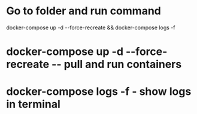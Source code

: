 # Go to folder and run command 
docker-compose up -d --force-recreate && docker-compose logs -f
# docker-compose up -d --force-recreate -- pull and run containers
# docker-compose logs -f - show logs in terminal
